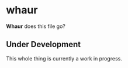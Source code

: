 # whaur

__Whaur__ does this file go?

## Under Development

This whole thing is currently a work in progress.
